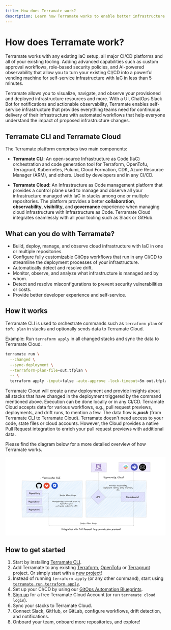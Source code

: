 ```yaml
---
title: How does Terramate work?
description: Learn how Terramate works to enable better infrastructure as code management by integrating with any existing IaC setup, all major CI/CD platforms and all of your existing tooling.
---
```


# How does Terramate work?

Terramate works with any existing IaC setup, all major CI/CD platforms and all of your existing tooling. Adding advanced
capabilities such as custom approval workflows, role-based security policies, and AI-powered observability that allow you
to turn your existing CI/CD into a powerful vending machine for self-service infrastructure with IaC in less than 5 minutes.

Terramate allows you to visualize, navigate, and observe your provisioned and deployed infrastructure resources and more.
With a UI, ChatOps Slack Bot for notifications and actionable observability, Terramate enables self-service infrastructure
that provides everything teams need for continuous delivery of their infrastructure with automated workflows that help
everyone understand the impact of proposed infrastructure changes.

## Terramate CLI and Terramate Cloud

The Terramate platform comprises two main components:

- **Terramate CLI**: An open-source Infrastructure as Code (IaC) orchestration and code generation tool for Terraform,
  OpenTofu, Terragrunt, Kubernetes, Pulumi, Cloud Formation, CDK, Azure Resource Manager (ARM), and others. Used by
  developers and in any CI/CD.

- **Terramate Cloud**: An Infrastructure as Code management platform that provides a control plane used to manage and observe
  all your infrastructure managed with IaC in stacks among one or multiple repositories. The platform provides a better
  **collaboration**, **observability**, **visibility**, and **governance** experience when managing cloud infrastructure
  with Infrastructure as Code. Terramate Cloud integrates seamlessly with all your tooling such as Slack or GitHub.

## What can you do with Terramate?

- Build, deploy, manage, and observe cloud infrastructure with IaC in one or multiple repositories.
- Configure fully customizable GitOps workflows that run in any CI/CD to streamline the deployment processes of your infrastructure.
- Automatically detect and resolve drift.
- Monitor, observe, and analyze what infrastructure is managed and by whom.
- Detect and resolve misconfigurations to prevent security vulnerabilities or costs.
- Provide better developer experience and self-service.

## How it works

Terramate CLI is used to orchestrate commands such as `terraform plan`
or `tofu plan` in stacks and optionally sends data to Terramate Cloud.

Example: Run `terraform apply` in all changed stacks and sync the data to Terramate Cloud.

```sh
terramate run \
  --changed \
  --sync-deployment \
  --terraform-plan-file=out.tfplan \
  -- \
  terraform apply -input=false -auto-approve -lock-timeout=5m out.tfplan
```

Terramate Cloud will create a new deployment and provide insights about all stacks that have changed in the deployment
triggered by the command mentioned above. Execution can be done locally or in any CI/CD. Terramate Cloud accepts data
for various workflows, e.g., pull request previews, deployments, and drift runs, to mention a few. The data flow is ***push***
(from Terramate CLI to Terramate Cloud). Terramate doesn't need access to your code, state files or cloud accounts.
However, the Cloud provides a native Pull Request integration to enrich your pull request previews with additional data.

Please find the diagram below for a more detailed overview of how Terramate works.

![Data Flow in Terramate](./cli/assets/terramate-diagram.png "Data Flow in Terramate")

## How to get started

1. Start by installing [Terramate CLI](https://github.com/terramate-io/terramate).
2. Add Terramate to any existing [Terraform](./cli/on-boarding/terraform.md), [OpenTofu](./cli/on-boarding/opentofu.md)
  or [Terragrunt](./cli/on-boarding/terragrunt.md) project. Or simply start with a [new project](./cli/getting-started/index.md)!
3. Instead of running `terraform apply` (or any other command), start using [`terramate run terraform apply`](./cli/reference/cmdline/run.md).
4. Set up your CI/CD by using our [GitOps Automation Blueprints](./cli/automation/index.md).
5. [Sign up](https://cloud.terramate.io) for a free Terramate Cloud Account (or run `terramate cloud login`).
6. Sync your stacks to Terramate Cloud.
7. Connect Slack, GitHub, or GitLab, configure workflows, drift detection, and notifications.
8. Onboard your team, onboard more repositories, and explore!
